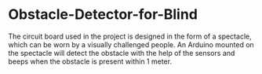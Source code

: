 # Obstacle-Detector-for-Blind
The circuit board used in the project is designed in the form of a spectacle, which can be worn by a visually challenged people. An Arduino mounted on the spectacle will detect the obstacle with the help of the sensors and beeps when the obstacle is present within 1 meter.
